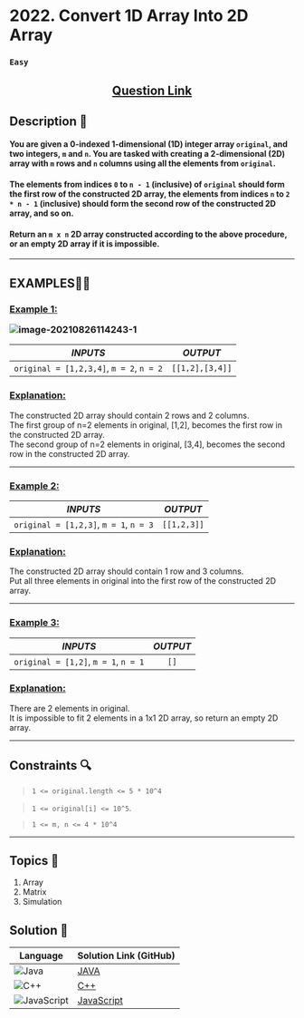 # 2022. Convert 1D Array Into 2D Array

### `Easy`


<h2 align="center">
<a href="https://leetcode.com/problems/convert-1d-array-into-2d-array/description/?envType=daily-question&envId=2024-09-01"><strong>Question Link</strong></a>
</h2>


## Description 📑

#### You are given a 0-indexed 1-dimensional (1D) integer array `original`, and two integers, `m` and `n`. You are tasked with creating a 2-dimensional (2D) array with  `m` rows and `n` columns using all the elements from `original`.

#### The elements from indices `0` to `n - 1` (inclusive) of `original` should form the first row of the constructed 2D array, the elements from indices `n` to `2 * n - 1` (inclusive) should form the second row of the constructed 2D array, and so on.

#### Return an `m x n` 2D array constructed according to the above procedure, or an empty 2D array if it is impossible.

---

## **EXAMPLES**💫✨ </br>

<h3>

<ins>**Example 1**:</ins> </br>

![image-20210826114243-1](https://github.com/user-attachments/assets/c0a497de-bb27-41c7-98bc-da9c0f7fbc12)


| _INPUTS_ | _OUTPUT_ |
| :-----------: | :-----------: |
| `original = [1,2,3,4]`, `m = 2`, `n = 2` | `[[1,2],[3,4]]` |

</h3>

<h3>
<ins>Explanation:</ins>
</h3>

The constructed 2D array should contain 2 rows and 2 columns. <br>
The first group of n=2 elements in original, [1,2], becomes the first row in the constructed 2D array. <br>
The second group of n=2 elements in original, [3,4], becomes the second row in the constructed 2D array. <br>

____
<h3>

<ins>**Example 2**:</ins> </br>

| _INPUTS_ | _OUTPUT_ |
| :-----------: | :-----------: |
| `original = [1,2,3]`, `m = 1`, `n = 3` | `[[1,2,3]]` |

</h3>

<h3>
<ins>Explanation:</ins>
</h3>

The constructed 2D array should contain 1 row and 3 columns. <br>
Put all three elements in original into the first row of the constructed 2D array. <br>

___

<h3>

<ins>**Example 3**:</ins> </br>

| _INPUTS_ | _OUTPUT_ |
| :-----------: | :-----------: |
| `original = [1,2]`, `m = 1`, `n = 1` | `[]` |

</h3>

<h3>
<ins>Explanation:</ins>
</h3>

There are 2 elements in original. <br>
It is impossible to fit 2 elements in a 1x1 2D array, so return an empty 2D array. <br>

___

## Constraints 🔍

> `1 <= original.length <= 5 * 10^4`</br>

> `1 <= original[i] <= 10^5`. <br>

> `1 <= m, n <= 4 * 10^4`

___

## Topics 📝

1. Array
2. Matrix
3. Simulation

## Solution 📃

|  Language   |  Solution Link (GitHub) |
| ------------- | ------------- |
|  ![Java](https://img.shields.io/badge/java-%23ED8B00.svg?style=flat&logo=openjdk&logoColor=white)  | [JAVA](https://github.com/Purnima47/Leetcode-Solutions/blob/main/%F0%9F%9F%A2%20Easy/2022%20-%20Convert%201D%20Array%20Into%202D%20Array/_2022Convert1DArrayInto2DArray.java) |
|  ![C++](https://img.shields.io/badge/c++-%2300599C.svg?style=plastic&logo=c%2B%2B&logoColor=white)  | [C++](https://github.com/Purnima47/Leetcode-Solutions/blob/main/%F0%9F%9F%A2%20Easy/2022%20-%20Convert%201D%20Array%20Into%202D%20Array/_2022Convert1DArrayInto2DArray.cpp)  |
|  ![JavaScript](https://img.shields.io/badge/javascript-%23323330.svg?style=flat&logo=javascript&logoColor=%23F7DF1E)  | [JavaScript](https://github.com/Purnima47/Leetcode-Solutions/blob/main/%F0%9F%9F%A2%20Easy/2022%20-%20Convert%201D%20Array%20Into%202D%20Array/_2022Convert1DArrayInto2DArray.js) |
